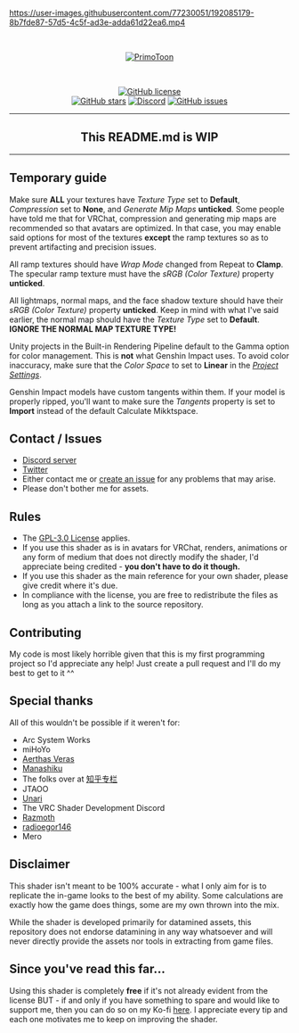 https://user-images.githubusercontent.com/77230051/192085179-8b7fde87-57d5-4c5f-ad3e-adda61d22ea6.mp4

<br>
<p align="center">
    <a href="https://github.com/festivize/PrimoToon"><img src="https://user-images.githubusercontent.com/77230051/191998247-effb10b9-4320-4e39-8c32-29019f00a0f8.png" alt="PrimoToon"/></a>
</p><br>

<p align="center">
    <a href="https://github.com/festivize/PrimoToon/blob/main/LICENSE"><img alt="GitHub license" src="https://img.shields.io/github/license/festivize/PrimoToon?style=for-the-badge"></a><br>
    <a href="https://github.com/festivize/PrimoToon/stargazers"><img alt="GitHub stars" src="https://img.shields.io/github/stars/festivize/PrimoToon?style=for-the-badge"></a>
    <a href="https://discord.gg/85rP9SpAkF"><img alt="Discord" src="https://img.shields.io/discord/894925535870865498?style=for-the-badge"></a>
    <a href="https://github.com/festivize/PrimoToon/issues"><img alt="GitHub issues" src="https://img.shields.io/github/issues/festivize/PrimoToon?style=for-the-badge"></a>
</p>

---

<h2 align="center">This README.md is WIP</h2>

---

## Temporary guide
Make sure **ALL** your textures have *Texture Type* set to **Default**, *Compression* set to **None**, and *Generate Mip Maps* **unticked**. Some people have told me that for VRChat, compression and generating mip maps are recommended so that avatars are optimized. In that case, you may enable said options for most of the textures **except** the ramp textures so as to prevent artifacting and precision issues.

All ramp textures should have *Wrap Mode* changed from Repeat to **Clamp**. The specular ramp texture must have the *sRGB (Color Texture)* property **unticked**. 

All lightmaps, normal maps, and the face shadow texture should have their *sRGB (Color Texture)* property **unticked**. Keep in mind with what I've said earlier, the normal map should have the *Texture Type* set to **Default**. **IGNORE THE NORMAL MAP TEXTURE TYPE!**

Unity projects in the Built-in Rendering Pipeline default to the Gamma option for color management. This is **not** what Genshin Impact uses. To avoid color inaccuracy, make sure that the *Color Space* to set to **Linear** in the [*Project Settings*](https://docs.unity3d.com/Manual/LinearRendering-LinearOrGammaWorkflow.html).

Genshin Impact models have custom tangents within them. If your model is properly ripped, you'll want to make sure the *Tangents* property is set to **Import** instead of the default Calculate Mikktspace.

## Contact / Issues
- [Discord server](https://discord.gg/85rP9SpAkF)
- [Twitter](https://twitter.com/festivizing)
- Either contact me or [create an issue](https://github.com/festivize/PrimoToon/issues/new/choose) for any problems that may arise.
- Please don't bother me for assets.

## Rules
- The [GPL-3.0 License](https://github.com/festivize/Cheddar/blob/main/LICENSE) applies.
- If you use this shader as is in avatars for VRChat, renders, animations or any form of medium that does not directly modify the shader, I'd appreciate being credited - **you don't have to do it though.**
- If you use this shader as the main reference for your own shader, please give credit where it's due.
- In compliance with the license, you are free to redistribute the files as long as you attach a link to the source repository.

## Contributing
My code is most likely horrible given that this is my first programming project so I'd appreciate any help! Just create a pull request and I'll do my best to get to it ^^

## Special thanks
All of this wouldn't be possible if it weren't for:
- Arc System Works
- miHoYo
- [Aerthas Veras](https://github.com/Aerthas/) 
- [Manashiku](https://github.com/Manashiku/)
- The folks over at [知乎专栏](https://zhuanlan.zhihu.com/)
- JTAOO
- [Unari](https://twitter.com/UnariVR)
- The VRC Shader Development Discord
- [Razmoth](https://github.com/Razmoth/)
- [radioegor146](https://github.com/radioegor146)
- Mero

## Disclaimer
This shader isn't meant to be 100% accurate - what I only aim for is to replicate the in-game looks to the best of my ability. Some calculations are exactly how the game does things, some are my own thrown into the mix.

While the shader is developed primarily for datamined assets, this repository does not endorse datamining in any way whatsoever and will never directly provide the assets nor tools in extracting from game files.

## Since you've read this far...
Using this shader is completely **free** if it's not already evident from the license BUT - if and only if you have something to spare and would like to support me, then you can do so on my Ko-fi [here](https://ko-fi.com/festivity). I appreciate every tip and each one motivates me to keep on improving the shader.